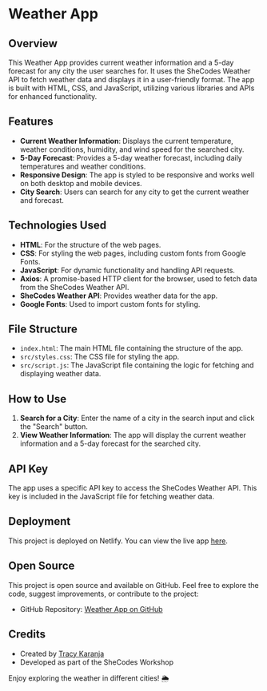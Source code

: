 # Weather App

## Overview

This Weather App provides current weather information and a 5-day forecast for any city the user searches for. It uses the SheCodes Weather API to fetch weather data and displays it in a user-friendly format. The app is built with HTML, CSS, and JavaScript, utilizing various libraries and APIs for enhanced functionality.

## Features

- **Current Weather Information**: Displays the current temperature, weather conditions, humidity, and wind speed for the searched city.
- **5-Day Forecast**: Provides a 5-day weather forecast, including daily temperatures and weather conditions.
- **Responsive Design**: The app is styled to be responsive and works well on both desktop and mobile devices.
- **City Search**: Users can search for any city to get the current weather and forecast.

## Technologies Used

- **HTML**: For the structure of the web pages.
- **CSS**: For styling the web pages, including custom fonts from Google Fonts.
- **JavaScript**: For dynamic functionality and handling API requests.
- **Axios**: A promise-based HTTP client for the browser, used to fetch data from the SheCodes Weather API.
- **SheCodes Weather API**: Provides weather data for the app.
- **Google Fonts**: Used to import custom fonts for styling.

## File Structure

- `index.html`: The main HTML file containing the structure of the app.
- `src/styles.css`: The CSS file for styling the app.
- `src/script.js`: The JavaScript file containing the logic for fetching and displaying weather data.

## How to Use

1. **Search for a City**: Enter the name of a city in the search input and click the "Search" button.
2. **View Weather Information**: The app will display the current weather information and a 5-day forecast for the searched city.

## API Key

The app uses a specific API key to access the SheCodes Weather API. This key is included in the JavaScript file for fetching weather data.

## Deployment

This project is deployed on Netlify. You can view the live app [here](https://tracy-karanja-weather-app.netlify.app/).

## Open Source

This project is open source and available on GitHub. Feel free to explore the code, suggest improvements, or contribute to the project:

- GitHub Repository: [Weather App on GitHub](https://github.com/TracyK10/weather-app)

## Credits

- Created by [Tracy Karanja](https://github.com/TracyK10)
- Developed as part of the SheCodes Workshop

Enjoy exploring the weather in different cities! 🌦️